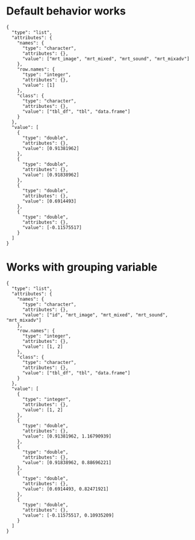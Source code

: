 # Default behavior works

    {
      "type": "list",
      "attributes": {
        "names": {
          "type": "character",
          "attributes": {},
          "value": ["mrt_image", "mrt_mixed", "mrt_sound", "mrt_mixadv"]
        },
        "row.names": {
          "type": "integer",
          "attributes": {},
          "value": [1]
        },
        "class": {
          "type": "character",
          "attributes": {},
          "value": ["tbl_df", "tbl", "data.frame"]
        }
      },
      "value": [
        {
          "type": "double",
          "attributes": {},
          "value": [0.91381962]
        },
        {
          "type": "double",
          "attributes": {},
          "value": [0.91838962]
        },
        {
          "type": "double",
          "attributes": {},
          "value": [0.6914493]
        },
        {
          "type": "double",
          "attributes": {},
          "value": [-0.11575517]
        }
      ]
    }

# Works with grouping variable

    {
      "type": "list",
      "attributes": {
        "names": {
          "type": "character",
          "attributes": {},
          "value": ["id", "mrt_image", "mrt_mixed", "mrt_sound", "mrt_mixadv"]
        },
        "row.names": {
          "type": "integer",
          "attributes": {},
          "value": [1, 2]
        },
        "class": {
          "type": "character",
          "attributes": {},
          "value": ["tbl_df", "tbl", "data.frame"]
        }
      },
      "value": [
        {
          "type": "integer",
          "attributes": {},
          "value": [1, 2]
        },
        {
          "type": "double",
          "attributes": {},
          "value": [0.91381962, 1.16790939]
        },
        {
          "type": "double",
          "attributes": {},
          "value": [0.91838962, 0.88696221]
        },
        {
          "type": "double",
          "attributes": {},
          "value": [0.6914493, 0.82471921]
        },
        {
          "type": "double",
          "attributes": {},
          "value": [-0.11575517, 0.10935209]
        }
      ]
    }

